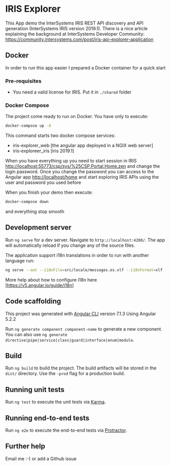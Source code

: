 # IRIS Explorer

This App demo the InterSystems IRIS REST API discovery and API generation (InterSystems IRIS version 2019.1).
There is a nice article explaining the background at InterSystems Developer Community:
<https://community.intersystems.com/post/iris-api-explorer-application>

## Docker

In order to run this app easier I prepared a Docker container for a quick start

### Pre-requisites

- You need a valid license for IRIS. Put it in `./shared` folder

### Docker Compose

The project come ready to run on Docker. You have only to execute:

```bash
docker-compose up -d
```

This command starts two docker compose services:

- iris-explorer_web [the angular app deployed in a NGIX web server]
- iris-exploreer_iris [iris 2019.1]

When you have everything up you need to start session in IRIS <http://localhost:55773/csp/sys/%25CSP.Portal.Home.zen> and change the login password. Once you change the password you can access to the Angular app <http://localhost/home> and start exploring IRIS APIs using the user and password you used before

When you finish your demo then execute:

```bash
docker-compose down
```

and everything stop smooth

## Development server

Run `ng serve` for a dev server. Navigate to `http://localhost:4200/`. The app will automatically reload if you change any of the source files.

The application support i18n translations in order to run with another language run:

```bash
ng serve --aot --i18nFile=src/locale/messages.es.xlf --i18nFormat=xlf --locale=es
```

More help about how to configure i18n here [<https://v5.angular.io/guide/i18n>]

## Code scaffolding
This project was generated with [Angular CLI](https://github.com/angular/angular-cli) version 7.1.3
Using Angular 5.2.2

Run `ng generate component component-name` to generate a new component. You can also use `ng generate directive|pipe|service|class|guard|interface|enum|module`.

## Build

Run `ng build` to build the project. The build artifacts will be stored in the `dist/` directory. Use the `-prod` flag for a production build.

## Running unit tests

Run `ng test` to execute the unit tests via [Karma](https://karma-runner.github.io).

## Running end-to-end tests

Run `ng e2e` to execute the end-to-end tests via [Protractor](http://www.protractortest.org/).

## Further help

Email me :-) or add a Github issue
